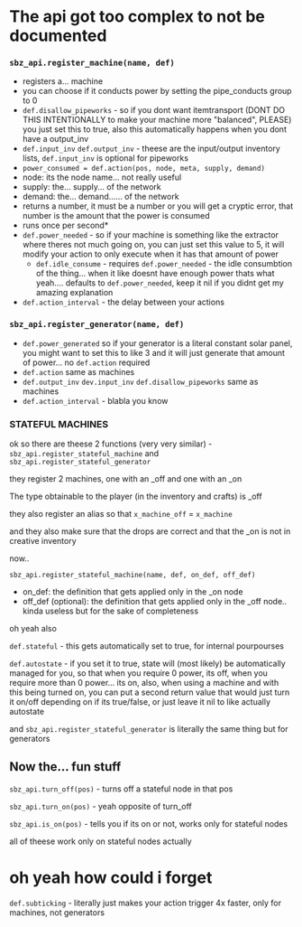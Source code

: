 # The api got too complex to not be documented

### `sbz_api.register_machine(name, def)`
- registers a... machine
- you can choose if it conducts power by setting the pipe_conducts group to 0
- `def.disallow_pipeworks` - so if you dont want itemtransport (DONT DO THIS INTENTIONALLY to make your machine more "balanced", PLEASE) you just set this to true, also this automatically happens when you dont have a output_inv
- `def.input_inv` `def.output_inv` - theese are the input/output inventory lists, `def.input_inv` is optional for pipeworks
- `power_consumed = def.action(pos, node, meta, supply, demand)`
 - node: its the node name... not really useful
 - supply: the... supply... of the network
 - demand: the... demand...... of the network
 - returns a number, it must be a number or you will get a cryptic error, that number is the amount that the power is consumed
 - runs once per second*
- `def.power_needed` - so if your machine is something like the extractor where theres not much going on, you can just set this value to 5, it will modify your action to only execute when it has that amount of power
  - `def.idle_consume` - requires `def.power_needed` - the idle consumbtion of the thing... when it like doesnt have enough power thats what yeah.... defaults to `def.power_needed`, keep it nil if you didnt get my amazing explanation  
- `def.action_interval` - the delay between your actions

### `sbz_api.register_generator(name, def)`
- `def.power_generated` so if your generator is a literal constant solar panel, you might want to set this to like 3 and it will just generate that amount of power... no `def.action` required
- `def.action` same as machines
- `def.output_inv` `dev.input_inv` `def.disallow_pipeworks` same as machines
- `def.action_interval` - blabla you know

### STATEFUL MACHINES
ok so there are theese 2 functions (very very similar) - `sbz_api.register_stateful_machine` and `sbz_api.register_stateful_generator`

they register 2 machines, one with an _off and one with an _on

The type obtainable to the player (in the inventory and crafts) is _off

they also register an alias so that `x_machine_off` = `x_machine`

and they also make sure that the drops are correct and that the _on is not in creative inventory

now..

`sbz_api.register_stateful_machine(name, def, on_def, off_def)`
- on_def: the definition that gets applied only in the _on node
- off_def (optional): the definition that gets applied only in the _off node.. kinda useless but for the sake of completeness

oh yeah also

`def.stateful` - this gets automatically set to true, for internal pourpourses

`def.autostate` - if you set it to true, state will (most likely) be automatically managed for you, so that when you require 0 power, its off, when you require more than 0 power... its on, also, when using a machine and with this being turned on, you can put a second return value that would just turn it on/off depending on if its true/false, or just leave it nil to like actually autostate

and `sbz_api.register_stateful_generator` is literally the same thing but for generators

## Now the... fun stuff

`sbz_api.turn_off(pos)` - turns off a stateful node in that pos

`sbz_api.turn_on(pos)` - yeah opposite of turn_off

`sbz_api.is_on(pos)` - tells you if its on or not, works only for stateful nodes

all of theese work only on stateful nodes actually


# oh yeah how could i forget

`def.subticking` - literally just makes your action trigger 4x faster, only for machines, not generators